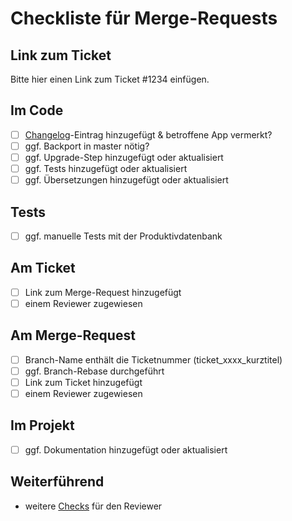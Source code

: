 # Checkliste für Merge-Requests

## Link zum Ticket

Bitte hier einen Link zum Ticket #1234 einfügen.

## Im Code

- [ ] [Changelog](https://git.starzel.de/bfs/dokpool/-/blob/develop/Plone/docs/conventions.md)-Eintrag hinzugefügt & betroffene App vermerkt?
- [ ] ggf. Backport in master nötig?
- [ ] ggf. Upgrade-Step hinzugefügt oder aktualisiert
- [ ] ggf. Tests hinzugefügt oder aktualisiert
- [ ] ggf. Übersetzungen hinzugefügt oder aktualisiert

## Tests

- [ ] ggf. manuelle Tests mit der Produktivdatenbank

## Am Ticket

- [ ] Link zum Merge-Request hinzugefügt
- [ ] einem Reviewer zugewiesen

## Am Merge-Request

- [ ] Branch-Name enthält die Ticketnummer (ticket_xxxx_kurztitel)
- [ ] ggf. Branch-Rebase durchgeführt
- [ ] Link zum Ticket hinzugefügt
- [ ] einem Reviewer zugewiesen

## Im Projekt

- [ ] ggf. Dokumentation hinzugefügt oder aktualisiert

## Weiterführend

- weitere [Checks](https://git.starzel.de/bfs/dokpool/-/blob/develop/Plone/docs/checks.md) für den Reviewer
